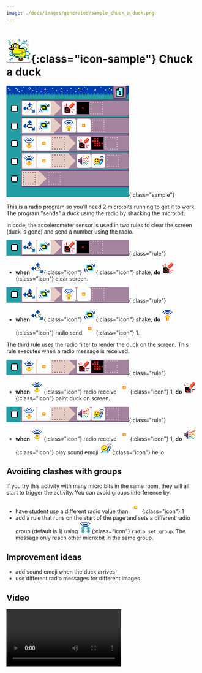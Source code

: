 ```yaml
---
image: ./docs/images/generated/sample_chuck_a_duck.png
---
```


# ![Chuck a duck icon](../images/generated/icon_sample_chuck_a_duck.png){:class="icon-sample"} Chuck a duck

![Chuck a duck MicroCode program](../images/generated/sample_chuck_a_duck.png){:class="sample"}

This is a radio program so you'll need 2 micro:bits running to get it to work. The program "sends" a duck using the radio
by shacking the micro:bit.

In code, the accelerometer sensor is used
in two rules to clear the screen (duck is gone)
and send a number using the radio.

![when shake, do clear screen](../images/generated/sample_chuck_a_duck_page_1_rule_1.png){:class="rule"}

-   **when** ![accelerometer](../images/generated/icon_S3.png){:class="icon"} ![shake](../images/generated/icon_F17_shake.png){:class="icon"} shake, **do** ![screen](../images/generated/icon_A5.png){:class="icon"} clear screen.

![when shake, do radio send 1](../images/generated/sample_chuck_a_duck_page_1_rule_2.png){:class="rule"}

-   **when** ![accelerometer](../images/generated/icon_S3.png){:class="icon"} ![shake](../images/generated/icon_F17_shake.png){:class="icon"} shake, **do** ![radio send](../images/generated/icon_A6.png){:class="icon"} radio send ![value 1](../images/generated/icon_M6.png){:class="icon"} 1.

The third rule uses the radio filter to render
the duck on the screen. This rule executes
when a radio message is received.

![when radio receive 1, do show duck](../images/generated/sample_chuck_a_duck_page_1_rule_3.png){:class="rule"}

-   **when** ![radio receive](../images/generated/icon_S7.png){:class="icon"} radio receive ![value 1](../images/generated/icon_M6.png){:class="icon"} 1, **do** ![screen](../images/generated/icon_A5.png){:class="icon"} paint duck on screen.

![when radio receive 1, play hello sound](../images/generated/sample_chuck_a_duck_page_1_rule_4.png){:class="rule"}

-   **when** ![radio receive](../images/generated/icon_S7.png){:class="icon"} radio receive ![value 1](../images/generated/icon_M6.png){:class="icon"} 1, **do** ![speaker](../images/generated/icon_A2.png){:class="icon"} play sound emoji ![emoji giggle](../images/generated/icon_M19hello.png){:class="icon"} hello.

## Avoiding clashes with groups

If you try this activity with many micro:bits in the same room, they will all start
to trigger the activity. You can avoid groups interference by

-   have student use a different radio value than ![value 1](../images/generated/icon_M6.png){:class="icon"} 1
-   add a rule that runs on the start of the page and sets a different radio group (default is 1)
    using ![radio set group](../images/generated/icon_A6A.png){:class="icon"} `radio set group`.
    The message only reach other micro:bit in the same group.

## Improvement ideas

-   add sound emoji when the duck arrives
-   use different radio messages for different images

## Video

<video class="sample" src="../videos/chuck-a-duck.mp4" controls="true"></video>
